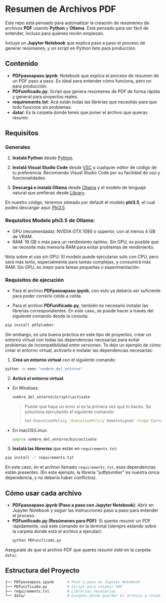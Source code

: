 # Resumen de Archivos PDF
Este repo está pensado para automatizar la creación de resúmenes de archivos **PDF** usando **Python** y **Ollama**. Está pensado para ser fácil de entender, incluso para quienes recién empiezan.

Incluye un **Jupyter Notebook** que explica paso a paso el proceso de generar resúmenes, y un script en Python listo para producción.

## Contenido

- **PDFpasoapaso.ipynb**: Notebook que explica el proceso de resumen de un PDF paso a paso. Es ideal para entender cómo funciona, pero no para producción.
- **PDFunificado.py**: Script que genera resúmenes de PDF de forma rápida y general para proyectos reales.
- **requirements.txt**: Acá están todas las librerías que necesitás para que todo funcione sin problemas.
- **data/**: Es la carpeta donde tenés que poner el archivo que quieras resumir.

## Requisitos

### Generales

1. **Instalá Python** desde [Python](https://www.python.org/downloads/).

2. **Instalá Visual Studio Code** desde [VSC](https://code.visualstudio.com/download) o cualquier editor de código de tu preferencia. Recomiendo Visual Studio Code por su facilidad de uso y funcionalidades.

3. **Descargá e instalá Ollama** desde [Ollama](https://ollama.com/) y el modelo de lenguaje natural que prefieras desde [Library](https://ollama.com/library).

En nuestro código, tenemos seteado por default el modelo **phi3.5**, el cual podes descargar aquí: [Phi3.5](https://ollama.com/library/phi3.5)

### Requisitos Modelo phi3.5 de Ollama:

- GPU (recomendada): NVIDIA GTX 1080 o superior, con al menos 4 GB de VRAM. 
- RAM: 16 GB o más para un rendimiento óptimo. Sin GPU, es posible que se necesite más memoria RAM para evitar problemas de rendimiento.

Nota sobre el uso sin GPU: El modelo puede ejecutarse solo con CPU, pero será más lento, especialmente para tareas complejas, y consumirá más RAM. Sin GPU, es mejor para tareas pequeñas o experimentación.

### Requisitos de ejecución

- Para el archivo **PDFpasoapaso.ipynb**, con esto ya debería ser suficiente para poder correrlo celda a celda.

- Para el archivo **PDFunificado.py**, también es necesario instalar las librerías correspondientes. En este caso, se puede hacer a través del siguiente comando desde la consola:

```bash
pip install pdfplumber
```
Sin embargo, es una buena práctica en este tipo de proyectos, crear un entorno virtual con todas las dependencias necesarias para evitar problemas de incompatibilidad entre versiones. Te dejo un ejemplo de cómo crear el entorno virtual, activarlo e instalar las dependencias necesarias:

1. **Creá un entorno virtual** con el siguiente comando:

  ```bash
  python -m venv "nombre_del_entorno"
  ```

2. **Activá el entorno virtual**:
  - En Windows:
    ```bash
    nombre_del_entorno\Scripts\activate
    ```
    > Puede que haya un error si es la primera vez que lo haces. Se soluciona ejecutando el siguiente comando:
    > ```bash
    > Set-ExecutionPolicy -ExecutionPolicy RemoteSigned -Scope CurrentUser
    > ```
  - En macOS/Linux:
    ```bash
    source nombre_del_entorno/bin/activate
    ```

3. **Instalá las librerías** que están en `requirements.txt`:
  ```bash
  pip install -r requirements.txt
  ```


 En este caso, en el archivo llamado `requirements.txt`, esas dependencias están presentes. (En este ejemplo, la librería "pdfplumber" es nuestra única dependencia, y no debería haber conflictos).


## Cómo usar cada archivo

- **PDFpasoapaso.ipynb (Paso a paso con Jupyter Notebook)**: Abrir en Jupyter Notebook y seguir las instrucciones paso a paso para entender el proceso.
- **PDFunificado.py (Resúmenes para PDF)**: Si querés resumir un PDF rápidamente, usá este comando en la terminal (siempre estando sobre la carpeta donde está el archivo a ejecutar):
    ```bash
    python PDFunificado.py
    ```
Asegurate de que el archivo PDF que querés resumir esté en la carpeta `data/`.

## Estructura del Proyecto

```bash
├── PDFpasoapaso.ipynb      # Paso a paso en Jupyter Notebook
├── PDFunificado.py         # Script para resumir PDF
├── requirements.txt        # Librerías necesarias
└── data/                   # Carpeta donde guardar el archivo a resumir
```
